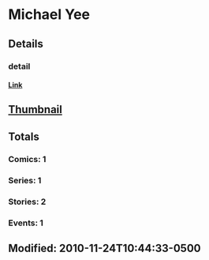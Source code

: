 # Michael  Yee 
## Details
### detail
#### [Link](http://marvel.com/comics/creators/2705/michael_yee?utm_campaign=apiRef&utm_source=225578a89fc76f3d20fbffda5d17a88d)
## [Thumbnail](http://i.annihil.us/u/prod/marvel/i/mg/b/40/image_not_available.jpg)
## Totals
### Comics: 1
### Series: 1
### Stories: 2
### Events: 1
## Modified: 2010-11-24T10:44:33-0500